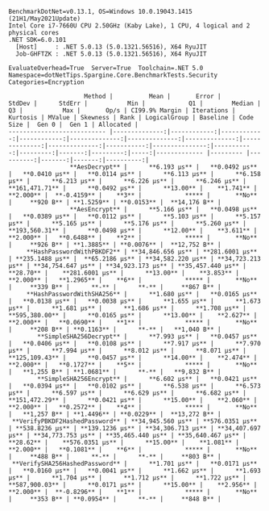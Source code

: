 
    BenchmarkDotNet=v0.13.1, OS=Windows 10.0.19043.1415 (21H1/May2021Update)
    Intel Core i7-7660U CPU 2.50GHz (Kaby Lake), 1 CPU, 4 logical and 2 physical cores
    .NET SDK=6.0.101
      [Host]     : .NET 5.0.13 (5.0.1321.56516), X64 RyuJIT
      Job-GHFTZK : .NET 5.0.13 (5.0.1321.56516), X64 RyuJIT

    EvaluateOverhead=True  Server=True  Toolchain=.NET 5.0  
    Namespace=dotNetTips.Spargine.Core.BenchmarkTests.Security  Categories=Encryption  

                         Method |          Mean |       Error |      StdDev |      StdErr |           Min |            Q1 |        Median |            Q3 |           Max |       Op/s | CI99.9% Margin | Iterations | Kurtosis | MValue | Skewness | Rank | LogicalGroup | Baseline | Code Size |  Gen 0 |  Gen 1 | Allocated |
    --------------------------- |--------------:|------------:|------------:|------------:|--------------:|--------------:|--------------:|--------------:|--------------:|-----------:|---------------:|-----------:|---------:|-------:|---------:|-----:|------------- |--------- |----------:|-------:|-------:|----------:|
                     **AesDecrypt** |      **6.193 μs** |   **0.0492 μs** |   **0.0410 μs** |   **0.0114 μs** |      **6.113 μs** |      **6.158 μs** |      **6.213 μs** |      **6.226 μs** |      **6.246 μs** | **161,471.71** |      **0.0492 μs** |      **13.00** |    **1.741** |  **2.000** |  **-0.4159** |    **3** |            ***** |       **No** |     **920 B** | **1.5259** | **0.0153** |  **14,176 B** |
                     **AesEncrypt** |      **5.166 μs** |   **0.0498 μs** |   **0.0389 μs** |   **0.0112 μs** |      **5.103 μs** |      **5.157 μs** |      **5.165 μs** |      **5.176 μs** |      **5.260 μs** | **193,560.31** |      **0.0498 μs** |      **12.00** |    **3.611** |  **2.000** |   **0.6488** |    **2** |            ***** |       **No** |     **926 B** | **1.3885** | **0.0076** |  **12,752 B** |
         **HashPasswordWithPBKDF2** | **34,846.656 μs** | **281.6001 μs** | **235.1488 μs** |  **65.2186 μs** | **34,582.220 μs** | **34,723.213 μs** | **34,754.647 μs** | **34,923.173 μs** | **35,457.440 μs** |      **28.70** |    **281.6001 μs** |      **13.00** |    **3.853** |  **2.000** |   **1.2965** |    **6** |            ***** |       **No** |     **339 B** |      **-** |      **-** |     **867 B** |
         **HashPasswordWithSHA256** |      **1.680 μs** |   **0.0165 μs** |   **0.0138 μs** |   **0.0038 μs** |      **1.655 μs** |      **1.673 μs** |      **1.681 μs** |      **1.686 μs** |      **1.708 μs** | **595,380.00** |      **0.0165 μs** |      **13.00** |    **2.627** |  **2.000** |   **0.0690** |    **1** |            ***** |       **No** |     **208 B** | **0.1163** |      **-** |   **1,040 B** |
            **SimpleSHA256Decrypt** |      **7.993 μs** |   **0.0457 μs** |   **0.0406 μs** |   **0.0108 μs** |      **7.917 μs** |      **7.970 μs** |      **7.994 μs** |      **8.012 μs** |      **8.071 μs** | **125,109.43** |      **0.0457 μs** |      **14.00** |    **2.474** |  **2.000** |   **0.1727** |    **5** |            ***** |       **No** |   **1,255 B** | **1.0681** |      **-** |   **9,832 B** |
            **SimpleSHA256Encrypt** |      **6.602 μs** |   **0.0421 μs** |   **0.0394 μs** |   **0.0102 μs** |      **6.538 μs** |      **6.573 μs** |      **6.597 μs** |      **6.629 μs** |      **6.682 μs** | **151,472.29** |      **0.0421 μs** |      **15.00** |    **2.060** |  **2.000** |   **0.2572** |    **4** |            ***** |       **No** |   **1,257 B** | **1.4496** | **0.0229** |  **13,272 B** |
     **VerifyPBKDF2HashedPassword** | **34,945.560 μs** | **576.0351 μs** | **538.8236 μs** | **139.1236 μs** | **34,306.713 μs** | **34,407.697 μs** | **34,773.753 μs** | **35,465.440 μs** | **35,640.467 μs** |      **28.62** |    **576.0351 μs** |      **15.00** |    **1.081** |  **2.000** |   **0.1081** |    **6** |            ***** |       **No** |     **488 B** |      **-** |      **-** |     **803 B** |
     **VerifySHA256HashedPassword** |      **1.701 μs** |   **0.0171 μs** |   **0.0160 μs** |   **0.0041 μs** |      **1.662 μs** |      **1.693 μs** |      **1.704 μs** |      **1.712 μs** |      **1.722 μs** | **587,900.03** |      **0.0171 μs** |      **15.00** |    **2.956** |  **2.000** |  **-0.8296** |    **1** |            ***** |       **No** |     **353 B** | **0.0954** |      **-** |     **848 B** |
